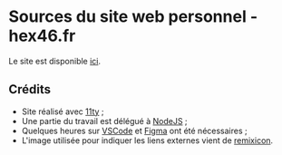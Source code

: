 # Sources du site web personnel - hex46.fr

Le site est disponible [ici](https://hex46.fr/).

## Crédits
- Site réalisé avec [11ty](https://11ty.dev) ;
- Une partie du travail est délégué à [NodeJS](https://nodejs.org/en/) ;
- Quelques heures sur [VSCode](https://github.com/microsoft/vscode) et [Figma](https://www.figma.com) ont été nécessaires ;
- L'image utilisée pour indiquer les liens externes vient de [remixicon](https://remixicon.com).
